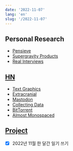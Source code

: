 ```yaml
---
date: '2022-11-07'
lang: 'en'
slug: '/2022-11-07'
---
```


## Personal Research

- [Pensieve](./../.././docs/pages/Pensieve.md)
- [Supergravity Products](./../.././docs/pages/Supergravity%20Products.md)
- [Real Interviews](./../.././docs/pages/Real%20Interviews.md)

## [HN](./../.././docs/pages/Hacker%20News.md)

- [Text Graphics](./../.././docs/pages/Text%20Graphics.md)
- [Extracranial](./../.././docs/pages/Extracranial.md)
- [Mastodon](./../.././docs/pages/Mastodon.md)
- [Collecting Data](./../.././docs/pages/Collecting%20Data.md)
- [BitTorrent](./../.././docs/pages/BitTorrent.md)
- [Almost Monospaced](./../.././docs/pages/Almost%20Monospaced.md)

## [Project](./../.././docs/pages/Project.md)

- [x] 2022년 11월 한 달간 일기 쓰기

<head>
  <html lang="en-US"/>
</head>
